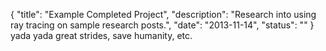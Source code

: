 {
	"title": "Example Completed Project",
	"description": "Research into using ray tracing on sample research posts.",
	"date": "2013-11-14",
	"status": ""
}
yada yada great strides, save humanity, etc.